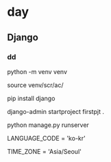 # day



## Django



### dd

python -m venv venv

source venv/scr/ac/

pip install django

django-admin startproject firstpjt .

python manage.py runserver



LANGUAGE_CODE = 'ko-kr'

TIME_ZONE = 'Asia/Seoul'

